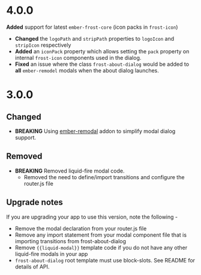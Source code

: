 # 4.0.0
 **Added** support for latest `ember-frost-core` (icon packs in `frost-icon`)
 * **Changed** the `logoPath` and `stripPath` properties to `logoIcon` and `stripIcon` respectively
 * **Added** an `iconPack` property which allows setting the `pack` property on internal `frost-icon` components used in the dialog.
 * **Fixed** an issue where the class `frost-about-dialog` would be added to **all** `ember-remodel` modals when the about dialog launches. 

# 3.0.0
## Changed
- **BREAKING** Using [ember-remodal](http://sethbrasile.github.io/ember-remodal/) addon to simplify modal dialog support.

## Removed
- **BREAKING** Removed liquid-fire modal code. 
  - Removed the need to define/import transitions and configure the router.js file

## Upgrade notes
If you are upgrading your app to use this version, note the following - 
- Remove the modal declaration from your router.js file
- Remove any import statement from your modal component file that is importing transitions from frost-about-dialog
- Remove `{{liquid-modal}}` template code if you do not have any other liquid-fire modals in your app
- `frost-about-dialog` root template must use block-slots. See README for details of API.


